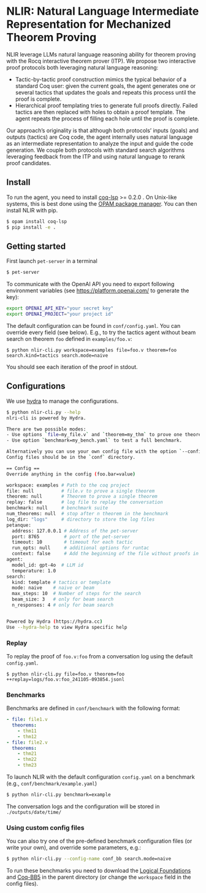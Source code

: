 # NLIR: Natural Language Intermediate Representation for Mechanized Theorem Proving

NLIR leverage LLMs natural language reasoning ability for theorem proving with the Rocq interactive theorem prover (ITP).
We propose two interactive proof protocols both leveraging natural language reasoning: 

 - Tactic-by-tactic proof construction mimics the typical behavior of a standard Coq user: given the current goals, the agent generates one or several tactics that updates the goals and repeats this process until the proof is complete. 
 - Hierarchical proof templating tries to generate full proofs directly. Failed tactics are then replaced with holes to obtain a proof template. The agent repeats the process of filling each hole until the proof is complete. 

Our approach’s originality is that although both protocols’ inputs (goals) and outputs (tactics) are Coq code, the agent internally uses natural language as an intermediate representation to analyze the input and guide the code generation.
We couple both protocols with standard search algorithms leveraging feedback from the ITP and using natural language to rerank proof candidates.


## Install

To run the agent, you need to install [coq-lsp](https://github.com/ejgallego/coq-lsp) >= 0.2.0 . On Unix-like systems, this is best done using the [OPAM package manager](https://opam.ocaml.org/).
You can then install NLIR with pip.

```bash
$ opam install coq-lsp
$ pip install -e .
```

## Getting started

First launch `pet-server` in a terminal

```bash
$ pet-server
```

To communicate with the OpenAI API you need to export following environment variables (see https://platform.openai.com/ to generate the key):

```bash
export OPENAI_API_KEY="your secret key"
export OPENAI_PROJECT="your project id"
```

The default configuration can be found in `conf/config.yaml`.
You can override every field (see below).
E.g., to try the tactics agent without beam search on theorem `foo` defined in `examples/foo.v`:
```
$ python nlir-cli.py workspace=examples file=foo.v theorem=foo search.kind=tactics search.mode=naive
```

You should see each iteration of the proof in stdout.

## Configurations

We use [hydra](https://hydra.cc/docs/intro/) to manage the configurations.

```bash
$ python nlir-cli.py --help           
nlri-cli is powered by Hydra.

There are two possible modes:
- Use options `file=my_file.v` and `theorem=my_thm` to prove one theorem.
- Use option `benchmark=my_bench.yaml` to test a full benchmark.

Alternatively you can use your own config file with the option `--config-name myconf.yaml`.
Config files should be in the `conf` directory.

== Config ==
Override anything in the config (foo.bar=value)

workspace: examples # Path to the coq project
file: null          # file.v to prove a single theorem
theorem: null       # Theorem to prove a single theorem
replay: false       # log file to replay the conversation
benchmark: null     # benchmark suite
num_theorems: null  # stop after n theorem in the benchmark
log_dir: "logs"     # directory to store the log files
petanque:
  address: 127.0.0.1 # Address of the pet-server
  port: 8765         # port of the pet-server
  timeout: 10        # timeout for each tactic
  run_opts: null     # additional options for runtac
  context: false     # Add the beginning of the file without proofs in the prompt
agent:
  model_id: gpt-4o  # LLM id
  temperature: 1.0
search:
  kind: template # tactics or template
  mode: naive    # naive or beam
  max_steps: 10  # Number of steps for the search
  beam_size: 3   # only for beam search
  n_responses: 4 # only for beam search


Powered by Hydra (https://hydra.cc)
Use --hydra-help to view Hydra specific help
```

### Replay

To replay the proof of `foo.v:foo` from a conversation log using the default `config.yaml`.

```
$ python nlir-cli.py file=foo.v theorem=foo ++replay=logs/foo.v:foo_241105-093854.jsonl
```

### Benchmarks

Benchmarks are defined in `conf/benchmark` with the following format:

```yaml
- file: file1.v
  theorems:
    - thm11
    - thm12
- file: file2.v
  theorems:
    - thm21
    - thm22
    - thm23
```

To launch NLIR with the default configuration `config.yaml` on a benchmark (e.g., `conf/benchmark/example.yaml`)

```bash
$ python nlir-cli.py benchmark=example
```

The conversation logs and the configuration will be stored in `./outputs/date/time/`

### Using custom config files

You can also try one of the pre-defined benchmark configuration files (or write your own), and override some parameters, e.g.:

```bash
$ python nlir-cli.py --config-name conf_bb search.mode=naive
```

To run these benchmarks you need to download the [Logical Foundations](https://softwarefoundations.cis.upenn.edu/lf-current/index.html) and [Coq-BB5](https://github.com/ccz181078/Coq-BB5) in the parent directory (or change the `workspace` field in the config files).